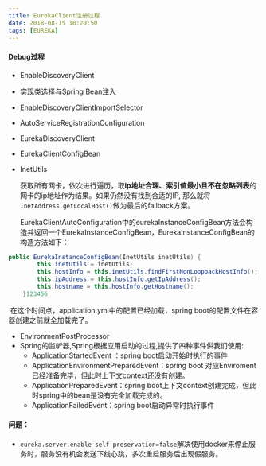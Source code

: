 ```yaml
---
title: EurekaClient注册过程
date: 2018-08-15 10:20:50
tags: [EUREKA]
---
```


#### Debug过程

+ EnableDiscoveryClient

+ 实现类选择与Spring Bean注入

+ EnableDiscoveryClientImportSelector

+ AutoServiceRegistrationConfiguration

+ EurekaDiscoveryClient

+ EurekaClientConfigBean

+ InetUtils

  获取所有网卡，依次进行遍历，取**ip地址合理、索引值最小且不在忽略列表**的网卡的ip地址作为结果。如果仍然没有找到合适的IP, 那么就将`InetAddress.getLocalHost()`做为最后的fallback方案。
  
  EurekaClientAutoConfiguration中的eurekaInstanceConfigBean方法会构造并返回一个EurekaInstanceConfigBean，EurekaInstanceConfigBean的构造方法如下：

```java
public EurekaInstanceConfigBean(InetUtils inetUtils) {
        this.inetUtils = inetUtils;
        this.hostInfo = this.inetUtils.findFirstNonLoopbackHostInfo();
        this.ipAddress = this.hostInfo.getIpAddress();
        this.hostname = this.hostInfo.getHostname();
    }123456
```

​		在这个时间点，application.yml中的配置已经加载，spring boot的配置文件在容器创建之前就全加载完了。

+ EnvironmentPostProcessor
+ Spring的监听器,Spring根据应用启动的过程,提供了四种事件供我们使用:
  - ApplicationStartedEvent ：spring boot启动开始时执行的事件
  - ApplicationEnvironmentPreparedEvent：spring boot 对应Enviroment已经准备完毕，但此时上下文context还没有创建。
  - ApplicationPreparedEvent：spring boot上下文context创建完成，但此时spring中的bean是没有完全加载完成的。
  - ApplicationFailedEvent：spring boot启动异常时执行事件



#### 问题：

+ `eureka.server.enable-self-preservation=false`解决使用docker来停止服务时，服务没有机会发送下线心跳，多次重启服务后出现假服务。
